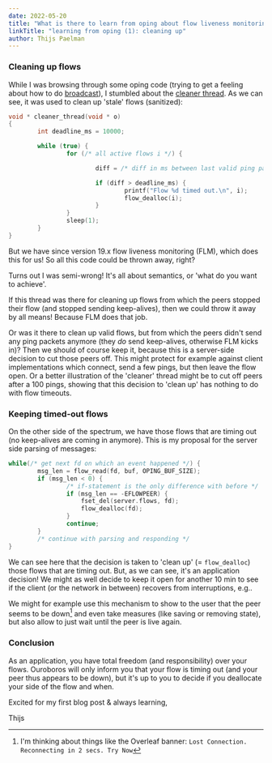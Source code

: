 ```yaml
---
date: 2022-05-20
title: "What is there to learn from oping about flow liveness monitoring?"
linkTitle: "learning from oping (1): cleaning up"
author: Thijs Paelman
---
```


### Cleaning up flows

While I was browsing through some oping code
(trying to get a feeling about how to do [broadcast](https://ouroboros.rocks/blog/2021/04/02/how-does-ouroboros-do-anycast-and-multicast/#broadcast)),
I stumbled about the [cleaner thread](https://ouroboros.rocks/cgit/ouroboros/tree/src/tools/oping/oping_server.c?id=bec8f9ac7d6ebefbce6bd4c882c0f9616f561f1c#n54).
As we can see, it was used to clean up 'stale' flows (sanitized):

```C
void * cleaner_thread(void * o)
{
        int deadline_ms = 10000;

        while (true) {
                for (/* all active flows i */) {

                        diff = /* diff in ms between last valid ping packet and now */;

                        if (diff > deadline_ms) {
                                printf("Flow %d timed out.\n", i);
                                flow_dealloc(i);
                        }
                }
                sleep(1);
        }
}
```

But we have since version 19.x flow liveness monitoring (FLM), which does this for us!
So all this code could be thrown away, right?

Turns out I was semi-wrong!
It's all about semantics, or 'what do you want to achieve'.

If this thread was there for cleaning up flows from which the peers stopped their flow (and stopped sending keep-alives),
then we could throw it away by all means! Because FLM does that job.

Or was it there to clean up valid flows, but from which the peers didn't send any ping packets anymore (they *do* send keep-alives, otherwise FLM kicks in)?
Then we should of course keep it, because this is a server-side decision to cut those peers off.
This might protect for example against client implementations which connect, send a few pings, but then leave the flow open.
Or a better illustration of the 'cleaner' thread might be to cut off peers after a 100 pings,
showing that this decision to 'clean up' has nothing to do with flow timeouts.

### Keeping timed-out flows

On the other side of the spectrum, we have those flows that are timing out (no keep-alives are coming in anymore).
This is my proposal for the server side parsing of messages:

```C
while(/* get next fd on which an event happened */) {
        msg_len = flow_read(fd, buf, OPING_BUF_SIZE);
        if (msg_len < 0) {
                /* if-statement is the only difference with before */
                if (msg_len == -EFLOWPEER) {
                    fset_del(server.flows, fd);
                    flow_dealloc(fd);
                }
                continue;
        }
        /* continue with parsing and responding */
}
```

We can see here that the decision is taken to 'clean up' (= `flow_dealloc`) those flows that are timing out.
But, as we can see, it's an application decision!
We might as well decide to keep it open for another 10 min to see if the client (or the network in between) recovers from interruptions, e.g..

We might for example use this mechanism to show to the user that the peer seems to be down[^overleaf] and even take measures (like saving or removing state), but also allow to just wait until the peer is live again.

### Conclusion

As an application, you have total freedom (and responsibility) over your flows.
Ouroboros will only inform you that your flow is timing out (and your peer thus appears to be down),
but it's up to you to decide if you deallocate your side of the flow and when.

Excited for my first blog post & always learning,

Thijs


[^overleaf]: I'm thinking about things like the Overleaf banner: `Lost Connection. Reconnecting in 2 secs. Try Now`

